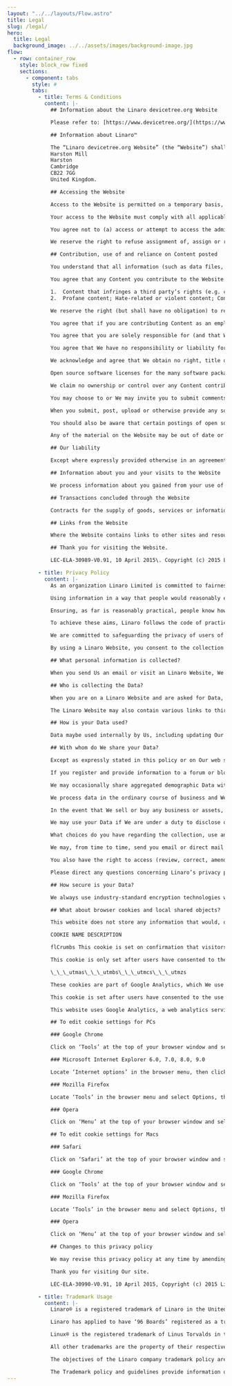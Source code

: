 ```yaml
---
layout: "../../layouts/Flow.astro"
title: Legal
slug: /legal/
hero:
  title: Legal
  background_image: ../../assets/images/background-image.jpg
flow:
  - row: container_row
    style: block_row fixed
    sections:
      - component: tabs
        style: #
        tabs:
          - title: Terms & Conditions
            content: |-
              ## Information about the Linaro devicetree.org Website

              Please refer to: [https://www.devicetree.org/](https://www.devicetree.org/)

              ## Information about Linaro™

              The “Linaro devicetree.org Website” (the “Website”) shall mean the web site operated by or on behalf of Linaro Limited (hereinafter “We/Us/Our”) for your use, whether as a guest or a registered user. Linaro Limited is a private limited company registered in England and Wales with company number 07180318\. VAT No: 990 0273 24\. Registered Office Address:
              Harston Mill
              Harston
              Cambridge
              CB22 7GG
              United Kingdom.

              ## Accessing the Website

              Access to the Website is permitted on a temporary basis, and We reserve the right to withdraw or amend the information We provide on the Website without notice. We will not be liable if for any reason the Website is unavailable at any time or for any period. From time to time, We may restrict access to some parts of the Website, or the entire Website, to users who have registered with us.

              Your access to the Website must comply with all applicable laws, regulations and ordinances, including any laws regarding the export of data or software.

              You agree not to (a) access or attempt to access the administrative interface of the Website unless you have been specifically allowed to do so in a written agreement with Us or (b) engage in any activity that interferes with or disrupts the Website performance (or the servers and networks that host and are connected to the Website).

              We reserve the right to refuse assignment of, assign or reassign registered usernames at our sole discretion if said username violates any third-party rights or is considered to be inappropriate.

              ## Contribution, use of and reliance on Content posted

              You understand that all information (such as data files, written text and computer code) to which you may have access as part of, or through your use of, the Website are the sole responsibility of the person from which such content originated. All such information is referred to below as the “Content.”

              You agree that any Content you contribute to the Website will not contain any of the following types of Content:

              1.  Content that infringes a third party’s rights (e.g. copyright) according to applicable law;
              2.  Profane content; Hate-related or violent content; Content advocating racial or ethnic intolerance; Content intended to advocate or advance computer hacking or cracking; Gambling; Other illegal activity, including without limitation illegal export of controlled substances or illegal software; Drug paraphernalia; Phishing; Malicious content; and any other material, products or services that violate or encourage conduct that would violate any criminal laws, any other applicable laws, or any third-party rights.

              We reserve the right (but shall have no obligation) to remove any or all Content from the Website. You agree to immediately take down any Content that violates the Terms, including pursuant to a take-down request from Us. In the event that you elect not to comply with a request from Us to take down certain Content, We reserve the right to directly take down such Content.

              You agree that if you are contributing Content as an employee you have obtained appropriate permission from your employer to make such contributions associated with their corporate name.

              You agree that you are solely responsible for (and that We have no responsibility to you or to any third party for) any Content that you create, transmit or display while using the Website and for the consequences of your actions.

              You agree that We have no responsibility or liability for the deletion or failure to store any Content and other communications maintained or transmitted through use of the Website. You further acknowledge that you are solely responsible for securing and backing up any Content.

              We acknowledge and agree that We obtain no right, title or interest from you (or your licensors) under these Terms in or to any Content that you create, submit, post, transmit or display on, or through, the Website, including any intellectual property rights which subsist in that Content (whether those rights happen to be registered or not, and wherever in the world those rights may exist). You agree that you are responsible for protecting and enforcing those rights and that We have no obligation to do so on your behalf.

              Open source software licenses for the many software packages referenced on this website constitute separate written agreements. To the limited extent that the open source software licenses expressly supersede these Terms, the open source licenses govern your agreement with Us for the use of the Website.

              We claim no ownership or control over any Content contributed by you. You retain copyright and any other rights you already hold in the Content, and you are responsible for protecting those rights, as appropriate. By submitting, posting or displaying the Content on or through the Website you grant Us a worldwide, royalty-free, and non-exclusive license to reproduce, adapt, modify, translate, publish, publicly perform, publicly display and distribute such Content.

              You may choose to or We may invite you to submit comments or ideas about the Website, including without limitation about how to improve the Website and its Content (“Ideas”). By submitting any Ideas, you agree that your disclosure is gratuitous, unsolicited and without restriction and will not place Us under any fiduciary or other obligation, and that We are free to use the Ideas without any additional compensation to you, and/or to disclose the Idea on a non-confidential basis or otherwise to anyone.

              When you submit, post, upload or otherwise provide any software code (“Code”) via the Website, you must ensure you adhere to the terms of any License agreement associated with the Code. These terms will be available on the website of the related upstream open source projects and other sources of Code. By submitting said Code, you certify that your Code is in compliance with the relevant License, and you hereby represent and warrant that you have all rights, licenses and consents necessary to grant Us and other users the rights and licenses granted herein, and under the relevant License, without infringement of any third-party rights.

              You should also be aware that certain postings of open source encryption code are controlled by EU and US law. You are responsible for ensuring that you have the relevant permissions before posting such code and if you are based in Cuba, Iran, North Korea, Sudan or Syria or you are on the Denied Persons List administered by the US Department of Commerce or the equivalent list managed within the EU, you agree not to post or download said code.

              Any of the material on the Website may be out of date or include omissions, inaccuracies or other errors at any given time, and We are under no obligation to update such material. Commentary and other materials posted on the Website site are not intended to amount to advice on which reliance should be placed. We therefore disclaim all liability and responsibility arising from any reliance placed on such materials by any visitor to the Website, or by anyone who may be informed of any of its contents.

              ## Our liability

              Except where expressly provided otherwise in an agreement between you and us, all information provided directly on the website or indirectly through the website by hypertext link or otherwise is provided “as is” without warranty of any kind. We hereby disclaim all warranties with respect to this information, whether express or implied, including the implied warranties of merchantability, satisfactory quality and fitness for a particular purpose. In no event shall We be liable for any direct, indirect, incidental, special or consequential damages, or damages for loss of profits, revenue, data or use, incurred by you or any third party, whether in contract, tort or otherwise, arising from your access to, use of, or reliance upon information obtained from or through the Linaro website. We reserve the right to make changes, updates or corrections to the information on the Website at any time without notice.

              ## Information about you and your visits to the Website

              We process information about you gained from your use of the Website in accordance with Our privacy policy.

              ## Transactions concluded through the Website

              Contracts for the supply of goods, services or information formed through the Website or as a result of visits made by you are governed by Our terms and conditions notified to you during each individual transaction.

              ## Links from the Website

              Where the Website contains links to other sites and resources provided by third parties, these links are provided for your information only. We have no control over the contents of those sites or resources, and accept no responsibility for them or for any loss or damage that may arise from your use of them.

              ## Thank you for visiting the Website.

              LEC-ELA-30989-V0.91, 10 April 2015\. Copyright (c) 2015 Linaro Limited

          - title: Privacy Policy
            content: |-
              As an organization Linaro Limited is committed to fairness, both in the collection and use of personal information. Fairness has two elements:

              Using information in a way that people would reasonably expect and in a way that is fair;

              Ensuring, as far is reasonably practical, people know how their information will be used.

              To achieve these aims, Linaro follows the code of practice recommended by the UK Information Commissioner under section 51 of the Data Protection Act 1998.

              We are committed to safeguarding the privacy of users of web sites operated by or on behalf of Linaro™ Limited (together “Linaro Website”). This statement explains how We collect, use and safeguard Data (defined below) you provide when using a Linaro Website. This statement forms part of and is incorporated into the Terms and Conditions of Use. Any personal information which may be collected from an Linaro Website will be treated in accordance with this privacy policy, the Data Protection Act 1998, as amended and other applicable laws. For the purposes of the Data Protection Act 1998, the data controller is Linaro Limited, a company registered in England and Wales with company number 07180318 (hereinafter “We/Us/Our”). Registered office address: Harston Mill, Royston Rd, Harston, Cambridge, CB22 7GG, United Kingdom. Linaro Limited is a private limited company.

              By using a Linaro Website, you consent to the collection and use of your information in the manner and for the purposes set out below.

              ## What personal information is collected?

              When you send Us an email or visit an Linaro Website, We may collect, from both public and private areas of the Linaro Website, personal information volunteered by you about you, including name, title, company, county, mailing address, email address, phone numbers, fax numbers, age range and company size and Our web server logs, browser cookies and local shared objects may collect details of your domain name, operating system, browser type, IP address and a unique identifier for your computer, or other access device (“Data”). When you submit Data you are agreeing to its transfer, storage and processing.

              ## Who is collecting the Data?

              When you are on a Linaro Website and are asked for Data, you are sharing that Data with Linaro Limited and its related companies. The Data may be stored in the European Economic Area (“EEA”) or transferred to and stored at a destination outside the EEA. Data may be disclosed to and processed by staff operating outside of the EEA who work for Us and Our related companies.

              The Linaro Website may also contain various links to third-party web sites. Third-party web sites may provide additional information, goods, services and/or promotions. These sites are owned and operated independently from Us, and have their own separate privacy and data collection practices. Any Data you provide to these web sites will be governed under the terms of their privacy policy, if any. We have no responsibility or liability whatsoever for the independent actions or policies of these independent sites, and are not responsible for the content or privacy practices of such sites.

              ## How is your Data used?

              Data maybe used internally by Us, including updating Our databases, contacting you with requested information, maintaining a technical support history, sending marketing information, determining trends in your use of Our product, aiding in the design of Our product and services, processing your enquiries, measuring the use of Our sites, administering and improving the content of Our sites.

              ## With whom do We share your Data?

              Except as expressly stated in this policy or on Our web sites, We do not provide your Data to third parties without your consent.

              If you register and provide information to a forum or blog the information you provide will be published for anyone to see.

              We may occasionally share aggregated demographic Data with Our partners. This Data is not linked to any personal information that can identify any individual person.

              We process data in the ordinary course of business and We use third parties to provide services on Our behalf. We will provide your relevant Data to them solely for the purposes of the effective delivery of such services.

              In the event that We sell or buy any business or assets, or if Linaro or substantially all of its assets are acquired by a third party the relevant Data held by Us will be one of the transferred assets.

              We may use your Data if We are under a duty to disclose or share your personal data in order to comply with any legal obligation, or in order to enforce or apply Our terms of use and other agreements; or to protect the rights, property, or safety of Linaro, Our customers, or others.

              What choices do you have regarding the collection, use and distribution of your Data?

              We may, from time to time, send you email or direct mail regarding Our products and services. If you do not want to receive such information, simply tell Us when you give Us your Data, or follow the directions contained on the mailing to remove your name from Our mailing list(s).

              You also have the right to access (review, correct, amend or delete) your Data by contacting Us. Individuals are responsible for providing Linaro with accurate and complete personal information, and for contacting Us if correction of such information is required. Please note that, where permitted, We may charge a nominal fee for fulfilling access requests and that to the extent permitted by Law We reserve the right to disallow unreasonable requests for access.

              Please direct any questions concerning Linaro’s privacy practices or if you have any queries or requests in relation to your Data to privacy@linaro.org or Linaro Limited, Harston Mill, Royston Rd, Harston, Cambridge, CB22 7GG, United Kingdom. Requests to unsubscribe from (“opt-out”) of communications from Linaro may also be sent to unsubscribe at privacy@linaro.org.

              ## How secure is your Data?

              We always use industry-standard encryption technologies when transferring and receiving Data. We have appropriate security measures in place to protect against any loss, misuse or alteration of information that We have collected. However, We cannot ensure or otherwise warrant the security of any information you provide to Us or from an Linaro Website, and therefore you use the Linaro Website at your own risk.

              ## What about browser cookies and local shared objects?

              This website does not store any information that would, on its own, allow us to identify individual users of this service without their permission. Any cookies that may be used by this website are used either solely on a per session basis or to maintain user preferences. Cookies are not shared with any third parties.

              COOKIE NAME DESCRIPTION

              flCrumbs This cookie is set on confirmation that visitors are happy with the use of cookies on this website.

              This cookie is only set after users have consented to the use of cookies.

              \_\_\_utmas\_\_\_utmbs\_\_\_utmcs\_\_\_utmzs

              These cookies are part of Google Analytics, which We use to monitor traffic levels, search queries and visits to this website, and to highlight potential problems within the site structure. Google Analytics stores IP address anonymously on its servers in the US, and neither We or Google associate your IP address with any personally identifiable information. These cookies enable Google to determine whether you are a return visitor to the site, and to track the pages that you visit during your session.

              This cookie is set after users have consented to the use of cookies.

              This website uses Google Analytics, a web analytics service provided by Google, Inc. (“Google”). Google Analytics uses “cookies”, which are text files placed on your computer, to help the website analyze how users use the site. The information generated by the cookie about your use of the website (including your IP address) will be transmitted to and stored by Google on servers in the United States. Google will use this information for the purpose of evaluating your use of the website, compiling reports on website activity for website operators and providing other services relating to website activity and internet usage. Google may also transfer this information to third parties where required to do so by law, or where such third parties process the information on Google’s behalf. Google will not associate your IP address with any other data held by Google. You may refuse the use of cookies by selecting the appropriate settings on your browser, however please note that if you do this you may not be able to use the full functionality of this website. By using this website, you consent to the processing of data about you by Google in the manner and for the purposes set out above. Please note that by deleting or disabling browser cookies or local shared objects you may not be able to use certain areas or features of Our site.

              ## To edit cookie settings for PCs

              ### Google Chrome

              Click on ‘Tools’ at the top of your browser window and select Options. Click the ‘Under the Hood’ tab, locate the ‘Privacy’ section, and select the ‘Content settings’ button.

              ### Microsoft Internet Explorer 6.0, 7.0, 8.0, 9.0

              Locate ‘Internet options’ in the browser menu, then click on the ‘Privacy’ tab.

              ### Mozilla Firefox

              Locate ‘Tools’ in the browser menu and select Options, then select the Privacy icon. Click on Cookies

              ### Opera

              Click on ‘Menu’ at the top of your browser window and select ‘Settings’. Select ‘Preferences’, then the ‘Advanced’ tab

              ## To edit cookie settings for Macs

              ### Safari

              Click on ‘Safari’ at the top of your browser window and select the ‘Preferences’ option, then ‘Security’.

              ### Google Chrome

              Click on ‘Tools’ at the top of your browser window and select Options. Click the ‘Under the Hood’ tab, locate the ‘Privacy’ section, and select the ‘Content settings’ button.

              ### Mozilla Firefox

              Locate ‘Tools’ in the browser menu and select Options, then select the Privacy icon. Click on Cookies

              ### Opera

              Click on ‘Menu’ at the top of your browser window and select ‘Settings’. Select ‘Preferences’, then the ‘Advanced’ tab

              ## Changes to this privacy policy

              We may revise this privacy policy at any time by amending this page. You are expected to check this page from time to time to take notice of any changes We made, as they are binding on you. Some of the provisions contained in this privacy policy may also be superseded by provisions or notices published elsewhere on Our site.

              Thank you for visiting Our site.

              LEC-ELA-30990-V0.91, 10 April 2015, Copyright (c) 2015 Linaro Limited

          - title: Trademark Usage
            content: |-
              Linaro® is a registered trademark of Linaro in the United Kingdom and other countries

              Linaro has applied to have ‘96 Boards’ registered as a trademark in the UK, US and other countries.

              Linux® is the registered trademark of Linus Torvalds in the U.S. and other countries

              All other trademarks are the property of their respective owners.

              The objectives of the Linaro company trademark policy are to: encourage widespread use of the Linaro trademarks by the Linaro™ community while controlling that use in order to avoid confusion on the part of Linaro users and the general public; to maintain the value of the image and reputation of the trademarks and to protect them from inappropriate or unauthorized use.

              The Trademark policy and guidelines provide information on what is allowed, what isn’t allowed, and cases in which you should ask permission. If you have any doubt, please contact us at trademarks@linaro.org and a member of our trademark team will be in touch with you shortly.
---
```


